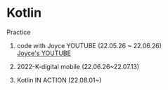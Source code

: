 # Kotlin
Practice   
1. code with Joyce YOUTUBE (22.05.26 ~ 22.06.26)    
[Joyce's YOUTUBE](https://www.youtube.com/user/soja0524 "youtube link")    
     
2. 2022-K-digital mobile (22.06.26~22.07.13)     
3. Kotlin IN ACTION (22.08.01~)

